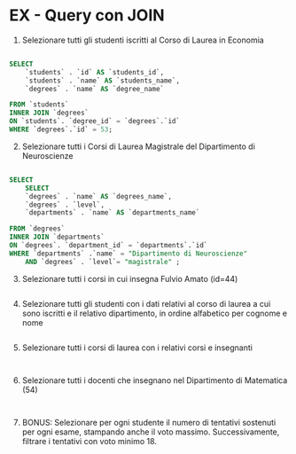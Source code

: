 # EX - Query con JOIN

1. Selezionare tutti gli studenti iscritti al Corso di Laurea in Economia

```sql

SELECT
	`students` . `id` AS `students_id`,
	`students` . `name` AS `students_name`,
    `degrees` . `name` AS `degree_name`

FROM `students`
INNER JOIN `degrees`
ON `students`. `degree_id` = `degrees`.`id`
WHERE `degrees`.`id` = 53;

```

2. Selezionare tutti i Corsi di Laurea Magistrale del Dipartimento di
   Neuroscienze

```sql

SELECT
	SELECT
	`degrees` . `name` AS `degrees_name`,
    `degrees` . `level`,
	`departments` . `name` AS `departments_name`

FROM `degrees`
INNER JOIN `departments`
ON `degrees`. `department_id` = `departments`.`id`
WHERE `departments` .`name` = "Dipartimento di Neuroscienze"
	AND `degrees` . `level`= "magistrale" ;

```

3. Selezionare tutti i corsi in cui insegna Fulvio Amato (id=44)

```sql


```

4. Selezionare tutti gli studenti con i dati relativi al corso di laurea a cui sono iscritti e il relativo dipartimento, in ordine alfabetico per cognome e nome

```sql


```

5. Selezionare tutti i corsi di laurea con i relativi corsi e insegnanti

```sql



```

6. Selezionare tutti i docenti che insegnano nel Dipartimento di
   Matematica (54)

```sql



```

7. BONUS: Selezionare per ogni studente il numero di tentativi sostenuti
   per ogni esame, stampando anche il voto massimo. Successivamente,
   filtrare i tentativi con voto minimo 18.

```sql



```
